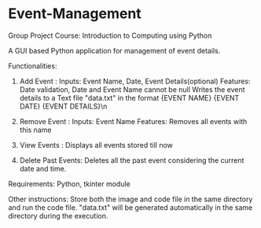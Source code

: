 # Event-Management
Group Project 
Course: Introduction to Computing using Python

A GUI based Python application for management of event details.

Functionalities:
1. Add Event :
  Inputs: Event Name, Date, Event Details(optional)
  Features: Date validation, Date and Event Name cannot be null
  Writes the event details to a Text file "data.txt" in the format {EVENT NAME} {EVENT DATE} {EVENT DETAILS}\n
  
2. Remove Event :
  Inputs: Event Name
  Features: Removes all events with this name
  
3. View Events :
  Displays all events stored till now

4. Delete Past Events:
  Deletes all the past event considering the current date and time.
  
Requirements:
Python, tkinter module

Other instructions:
Store both the image and code file in the same directory and run the code file.
"data.txt" will be generated automatically in the same directory during the execution.
